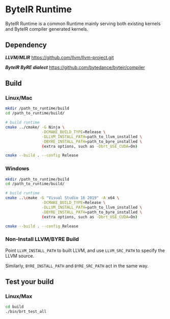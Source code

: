 # ByteIR Runtime

ByteIR Runtime is a common Runtime mainly serving both existing kernels and ByteIR compiler generated kernels.


## Dependency 

***LLVM/MLIR*** https://github.com/llvm/llvm-project.git

***ByteIR ByRE dialect***  https://github.com/bytedance/byteir/compiler

## Build
### Linux/Mac
```bash
mkdir /path_to_runtime/build
cd /path_to_runtime/build/

# build runtime
cmake ../cmake/ -G Ninja \
                -DCMAKE_BUILD_TYPE=Release \
                -DLLVM_INSTALL_PATH=path_to_llvm_installed \
                -DBYRE_INSTALL_PATH=path_to_byre_installed \
                (extra options, such as -Dbrt_USE_CUDA=On)

cmake --build . --config Release
```

### Windows
```bash
mkdir /path_to_runtime/build
cd /path_to_runtime/build/

# build runtime
cmake ..\cmake -G "Visual Studio 16 2019" -A x64 \
                -DCMAKE_BUILD_TYPE=Release \
                -DLLVM_INSTALL_PATH=path_to_llvm_installed \
                -DBYRE_INSTALL_PATH=path_to_byre_installed \
                (extra options, such as -Dbrt_USE_CUDA=On)

cmake --build . --config Release
```

### Non-Install LLVM/BYRE Build
Point ```LLVM_INSTALL_PATH``` to built LLVM, and use ```LLVM_SRC_PATH``` to specify the LLVM source.

Similarly, ```BYRE_INSTALL_PATH``` and ```BYRE_SRC_PATH``` act in the same way.

## Test your build
### Linux/Max
```bash
cd build
./bin/brt_test_all
```

